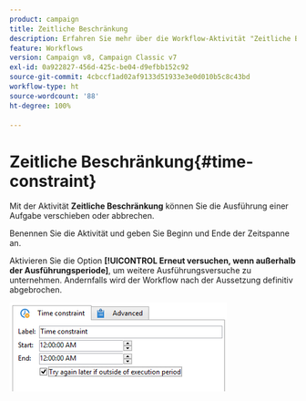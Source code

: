 ```yaml
---
product: campaign
title: Zeitliche Beschränkung
description: Erfahren Sie mehr über die Workflow-Aktivität "Zeitliche Beschränkung".
feature: Workflows
version: Campaign v8, Campaign Classic v7
exl-id: 0a922827-456d-425c-be04-d9efbb152c92
source-git-commit: 4cbccf1ad02af9133d51933e3e0d010b5c8c43bd
workflow-type: ht
source-wordcount: '88'
ht-degree: 100%

---
```


# Zeitliche Beschränkung{#time-constraint}

Mit der Aktivität **Zeitliche Beschränkung** können Sie die Ausführung einer Aufgabe verschieben oder abbrechen.

Benennen Sie die Aktivität und geben Sie Beginn und Ende der Zeitspanne an.

Aktivieren Sie die Option **[!UICONTROL Erneut versuchen, wenn außerhalb der Ausführungsperiode]**, um weitere Ausführungsversuche zu unternehmen. Andernfalls wird der Workflow nach der Aussetzung definitiv abgebrochen.

![](assets/s_user_scheduled_wait.png)
